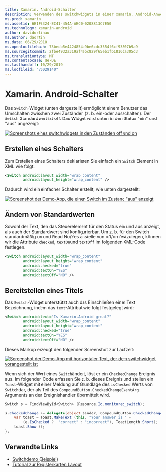 ```yaml
---
title: Xamarin. Android-Schalter
description: Verwenden des switchwidgets in einer xamarin. Android-Anwendung
ms.prod: xamarin
ms.assetid: 6E1F3324-EC41-454A-AEC0-0208813C7E50
ms.technology: xamarin-android
author: davidortinau
ms.author: daortin
ms.date: 06/29/2018
ms.openlocfilehash: 73becb5e4424854c9be6cdc3554f6cf93507b9a9
ms.sourcegitcommit: 2fbe4932a319af4ebc829f65eb1fb1816ba305d3
ms.translationtype: MT
ms.contentlocale: de-DE
ms.lasthandoff: 10/29/2019
ms.locfileid: "73029140"
---
```

# <a name="xamarinandroid-switch"></a>Xamarin. Android-Schalter

Das `Switch`-Widget (unten dargestellt) ermöglicht einem Benutzer das Umschalten zwischen zwei Zuständen (z. b. ein-oder ausschalten). Der `Switch` Standardwert ist off. Das Widget wird unten in den Status "ein" und "aus" angezeigt:

[![Screenshots eines switchwidgets in den Zuständen off und on](switch-images/16-switch-onoff.png)](switch-images/16-switch-onoff.png#lightbox)

## <a name="creating-a-switch"></a>Erstellen eines Schalters

Zum Erstellen eines Schalters deklarieren Sie einfach ein `Switch` Element in XML wie folgt:

```xml
<Switch android:layout_width="wrap_content"
        android:layout_height="wrap_content" />
```

Dadurch wird ein einfacher Schalter erstellt, wie unten dargestellt:

[![Screenshot der Demo-App, die einen Switch im Zustand "aus" anzeigt](switch-images/07-switch.png)](switch-images/07-switch.png#lightbox)

## <a name="changing-default-values"></a>Ändern von Standardwerten

Sowohl der Text, den das Steuerelement für den Status ein und aus anzeigt, als auch der Standardwert sind konfigurierbar. Um z. b. für den Switch standardmäßig on und Read No/Yes anstelle von off/on festzulegen, können wir die Attribute `checked`, `textOn`und `textOff` im folgenden XML-Code festlegen.

```xml
<Switch android:layout_width="wrap_content"
        android:layout_height="wrap_content"
        android:checked="true"
        android:textOn="YES"
        android:textOff="NO" />
```

## <a name="providing-a-title"></a>Bereitstellen eines Titels

Das `Switch`-Widget unterstützt auch das Einschließen einer Text Bezeichnung, indem das `text`-Attribut wie folgt festgelegt wird:

```xml
<Switch android:text="Is Xamarin.Android great?"
        android:layout_width="wrap_content"
        android:layout_height="wrap_content"
        android:checked="true"
        android:textOn="YES"
        android:textOff="NO" />
```

Dieses Markup erzeugt den folgenden Screenshot zur Laufzeit:

[![Screenshot der Demo-App mit horizontaler Text, der dem switchwidget vorangestellt ist](switch-images/08-switch.png)](switch-images/08-switch.png#lightbox)

Wenn sich der Wert eines `Switch`ändert, löst er ein `CheckedChange` Ereignis aus.
Im folgenden Code erfassen Sie z. b. dieses Ereignis und stellen ein `Toast`-Widget mit einer Meldung auf Grundlage des `isChecked` Werts von `Switch`dar, der als Teil des `CompoundButton.CheckedChangeEventArg` Arguments an den Ereignishandler übermittelt wird.

```csharp
Switch s = FindViewById<Switch> (Resource.Id.monitored_switch);
           
s.CheckedChange += delegate(object sender, CompoundButton.CheckedChangeEventArgs e) {
    var toast = Toast.MakeText (this, "Your answer is " +
        (e.IsChecked ?  "correct" : "incorrect"), ToastLength.Short);
    toast.Show ();
};
```

## <a name="related-links"></a>Verwandte Links

- [Switchdemo (Beispiel)](https://docs.microsoft.com/samples/xamarin/monodroid-samples/switchdemo)
- [Tutorial zur Registerkarten Layout](~/android/user-interface/layouts/tab-layout/index.md)
